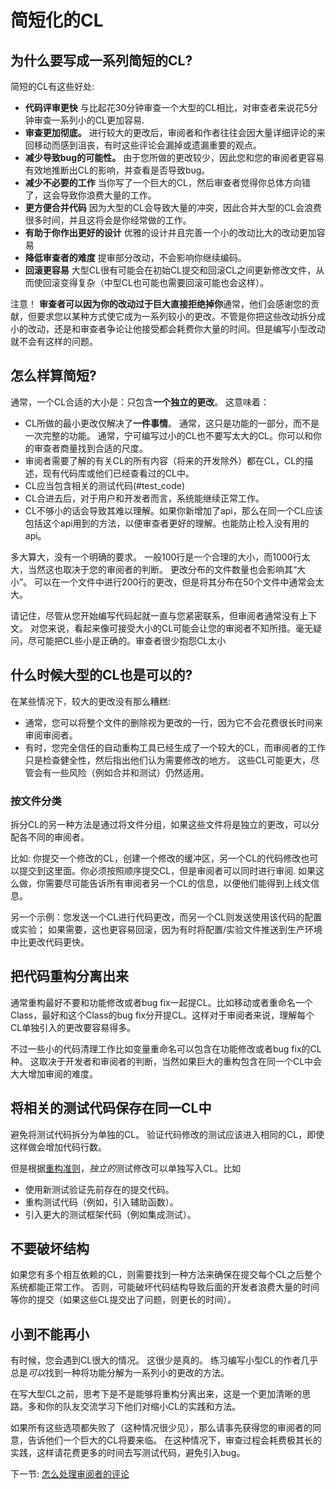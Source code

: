 # 简短化的CL


## 为什么要写成一系列简短的CL?

简短的CL有这些好处:

-   **代码评审更快** 与比起花30分钟审查一个大型的CL相比，对审查者来说花5分钟审查一系列小的CL更加容易.
-   **审查更加彻底。** 进行较大的更改后，审阅者和作者往往会因大量详细评论的来回移动而感到沮丧，有时这些评论会漏掉或遗漏重要的观点。
-   **减少导致bug的可能性。** 由于您所做的更改较少，因此您和您的审阅者更容易有效地推断出CL的影响，并查看是否导致bug。
-   **减少不必要的工作** 当你写了一个巨大的CL，然后审查者觉得你总体方向错了，这会导致你浪费大量的工作。
-   **更方便合并代码** 因为大型的CL会导致大量的冲突，因此合并大型的CL会浪费很多时间，并且这将会是你经常做的工作。
-   **有助于你作出更好的设计**  优雅的设计并且完善一个小的改动比大的改动更加容易
-   **降低审查者的难度** 提审部分改动，不会影响你继续编码。
-   **回滚更容易** 大型CL很有可能会在初始CL提交和回滚CL之间更新修改文件，从而使回滚变得复杂（中型CL也可能也需要回滚可能也会这样）。

注意！ **审查者可以因为你的改动过于巨大直接拒绝掉你**通常，他们会感谢您的贡献，但要求您以某种方式使它成为一系列较小的更改。不管是你把这些改动拆分成小的改动，还是和审查者争论让他接受都会耗费你大量的时间。但是编写小型改动就不会有这样的问题。

## 怎么样算简短?

通常，一个CL合适的大小是：只包含**一个独立的更改**。 这意味着：

-   CL所做的最小更改仅解决了**一件事情**。 通常，这只是功能的一部分，而不是一次完整的功能。 通常，宁可编写过小的CL也不要写太大的CL。你可以和你的审查者商量找到合适的尺度。
-   审阅者需要了解的有关CL的所有内容（将来的开发除外）都在CL，CL的描述，现有代码库或他们已经查看过的CL中。
-   CL应当包含相关的测试代码(#test_code) 
-   CL合进去后，对于用户和开发者而言，系统能继续正常工作。
-   CL不够小的话会导致其难以理解。如果你新增加了api，那么在同一个CL应该包括这个api用到的方法，以便审查者更好的理解。也能防止检入没有用的api。

多大算大，没有一个明确的要求。 一般100行是一个合理的大小，而1000行太大，当然这也取决于您的审阅者的判断。 更改分布的文件数量也会影响其“大小”。 可以在一个文件中进行200行的更改，但是将其分布在50个文件中通常会太大。

请记住，尽管从您开始编写代码起就一直与您紧密联系，但审阅者通常没有上下文。 对您来说，看起来像可接受大小的CL可能会让您的审阅者不知所措。毫无疑问，尽可能把CL些小是正确的。审查者很少抱怨CL太小

## 什么时候大型的CL也是可以的? 

在某些情况下，较大的更改没有那么糟糕:

-   通常，您可以将整个文件的删除视为更改的一行，因为它不会花费很长时间来审阅审阅者。
-   有时，您完全信任的自动重构工具已经生成了一个较大的CL，而审阅者的工作只是检查健全性，然后指出他们认为需要修改的地方。 这些CL可能更大，尽管会有一些风险（例如合并和测试）仍然适用。

### 按文件分类 

拆分CL的另一种方法是通过将文件分组，如果这些文件将是独立的更改，可以分配各不同的审阅者。

比如: 你提交一个修改的CL，创建一个修改的缓冲区，另一个CL的代码修改也可以提交到这里面。你必须按照顺序提交CL，但是审阅者可以同时进行审阅. 如果这么做，你需要尽可能告诉所有审阅者另一个CL的信息，以便他们能得到上线文信息。

另一个示例：您发送一个CL进行代码更改，而另一个CL则发送使用该代码的配置或实验； 如果需要，这也更容易回滚，因为有时将配置/实验文件推送到生产环境中比更改代码更快。

## 把代码重构分离出来 

通常重构最好不要和功能修改或者bug fix一起提CL。比如移动或者重命名一个Class，最好和这个Class的bug fix分开提CL。这样对于审阅者来说，理解每个CL单独引入的更改要容易得多。

不过一些小的代码清理工作比如变量重命名可以包含在功能修改或者bug fix的CL种。 这取决于开发者和审阅者的判断，当然如果巨大的重构包含在同一个CL中会大大增加审阅的难度。

## 将相关的测试代码保存在同一CL中

避免将测试代码拆分为单独的CL。 验证代码修改的测试应该进入相同的CL，即使这样做会增加代码行数。

但是根据[重构准则](#refactoring)，<i>独立的</i>测试修改可以单独写入CL。比如

*	使用新测试验证先前存在的提交代码。
*   重构测试代码（例如，引入辅助函数）。
*   引入更大的测试框架代码（例如集成测试）。

## 不要破坏结构

如果您有多个相互依赖的CL，则需要找到一种方法来确保在提交每个CL之后整个系统都能正常工作。 否则，可能破坏代码结构导致后面的开发者浪费大量的时间等你的提交（如果这些CL提交出了问题，则更长的时间）。

## 小到不能再小 

有时候，您会遇到CL很大的情况。 这很少是真的。 练习编写小型CL的作者几乎总是*可以*找到一种将功能分解为一系列小的更改的方法。

在写大型CL之前，思考下是不是能够将重构分离出来，这是一个更加清晰的思路。多和你的队友交流学习下他们对缩小CL的实践和方法。

如果所有这些选项都失败了（这种情况很少见），那么请事先获得您的审阅者的同意，告诉他们一个巨大的CL将要来临。 在这种情况下，审查过程会耗费极其长的实践，这样请花费更多的时间去写测试代码，避免引入bug。

下一节: [怎么处理审阅者的评论](handling-comments.md)
